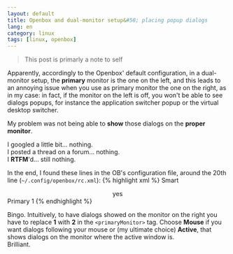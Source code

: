 ```yaml
---
layout: default
title: Openbox and dual-monitor setup&#58; placing popup dialogs
lang: en
category: linux
tags: [linux, openbox]
---
```


> This post is primarly a note to self

Apparently, accordingly to the Openbox' default configuration, in a dual-monitor
setup, the **primary** monitor is the one on the left, and this leads to
an annoying issue when you use as primary monitor the one on the right, as in my
case: in fact, if the monitor on the left is off, you won't be able to see
dialogs popups, for instance the application switcher popup or the virtual desktop
switcher.

<!--more-->
My problem was not being able to **show** those dialogs on the **proper monitor**.

I googled a little bit...  nothing.  
I posted a thread on a forum... nothing.  
I **RTFM**'d... still nothing.


In the end, I found these lines in the OB's configuration file, around the 20th line
(`~/.config/openbox/rc.xml`):
{% highlight xml %}
<placement>
  <policy>Smart</policy>
  <!-- 'Smart' or 'UnderMouse' -->
  <center>yes</center>
  <!-- whether to place windows in the center of the free area found or
     the top left corner -->
  <monitor>Primary</monitor>
  <!-- with Smart placement on a multi-monitor system, try to place new windows
     on: 'Any' - any monitor, 'Mouse' - where the mouse is, 'Active' - where
     the active window is, 'Primary' - only on the primary monitor -->
  <primaryMonitor>1</primaryMonitor>
  <!-- The monitor where Openbox should place popup dialogs such as the
     focus cycling popup, or the desktop switch popup.  It can be an index
     from 1, specifying a particular monitor.  Or it can be one of the
     following: 'Mouse' - where the mouse is, or
                'Active' - where the active window is -->
</placement>
{% endhighlight %}

Bingo. Intuitively, to have dialogs showed on the monitor on the right you have
to replace **1** with **2** in the `<primaryMonitor>` tag. Choose **Mouse** if you want
dialogs following your mouse or (my ultimate choice) **Active**, that shows dialogs
on the monitor where the active window is.  
Brilliant.
